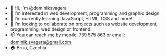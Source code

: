 - 👋 Hi, I’m @dominiksvagera
- 👀 I’m interested in web development, programming and graphic design.
- 🌱 I’m currently learning JavaScript, HTML, CSS and more!
- 💞️ I’m looking to collaborate on projects such as website development, programming, web design or frontend.
- 📫 You can reach me by mobile: 739 575 863 or email: dominik.svagera@gmail.com
- 🏠 Brno, Czechia

<!---
dominiksvagera/dominiksvagera is a ✨ special ✨ repository because its `README.md` (this file) appears on your GitHub profile.
You can click the Preview link to take a look at your changes.
--->
